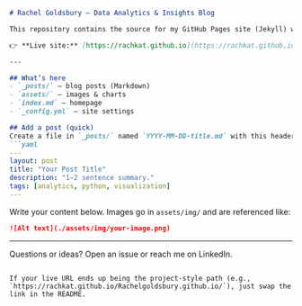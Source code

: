````markdown
# Rachel Goldsbury — Data Analytics & Insights Blog

This repository contains the source for my GitHub Pages site (Jekyll) where I share quick write-ups, visuals, and portfolio notes on **data analytics**.

👉 **Live site:** [https://rachkat.github.io](https://rachkat.github.io/Rachelgoldsbury.github.io/)

---

## What’s here
- `_posts/` — blog posts (Markdown)
- `assets/` — images & charts
- `index.md` — homepage
- `_config.yml` — site settings

## Add a post (quick)
Create a file in `_posts/` named `YYYY-MM-DD-title.md` with this header:
```yaml
---
layout: post
title: "Your Post Title"
description: "1–2 sentence summary."
tags: [analytics, python, visualization]
---
````

Write your content below. Images go in `assets/img/` and are referenced like:

```markdown
![Alt text](./assets/img/your-image.png)
```

---

Questions or ideas? Open an issue or reach me on LinkedIn.

```

If your live URL ends up being the project-style path (e.g., `https://rachkat.github.io/Rachelgoldsbury.github.io/`), just swap the link in the README.
```
